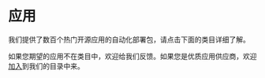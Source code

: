 # 应用

我们提供了数百个热门开源应用的自动化部署包，请点击下面的类目详细了解。

如果您期望的应用不在类目中，欢迎给我们反馈。如果您是优质应用供应商，欢迎[加入](http://www.websoft9.com)到我们的目录中来。

